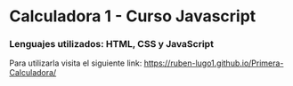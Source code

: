 <h1 aling="center">Calculadora 1 - Curso Javascript</h1>
<h3 aling="center">Lenguajes utilizados: HTML, CSS y JavaScript</h3>

Para utilizarla visita el siguiente link: https://ruben-lugo1.github.io/Primera-Calculadora/
